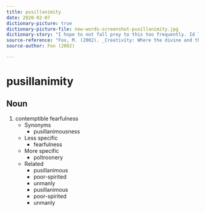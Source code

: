```yaml
---
title: pusillanimity
date: 2020-02-07
dictionary-picture: true
dictionary-picture-file: new-words-screenshot-pusillanimity.jpg
dictionary-story: "I hope to not fall prey to this too frequently. Id like to develop a higher level of courage in my life. "
source-reference: "Fox, M. (2002). _Creativity: Where the divine and the human meet_. New York: Jeremy P. Tarcher."
source-author: Fox (2002)

---
```



# pusillanimity


## Noun

1. contemptible fearfulness
	- Synonyms
		- pusillanimousness
	- Less specific
		- fearfulness
	- More specific
		- poltroonery
	- Related
		- pusillanimous
		- poor-spirited
		- unmanly
		- pusillanimous
		- poor-spirited
		- unmanly